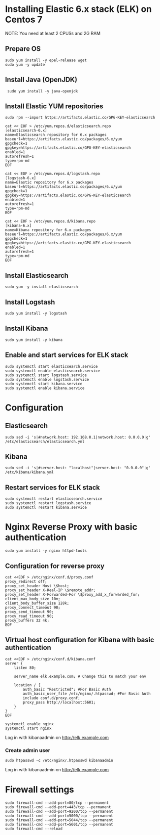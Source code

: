 # Installing Elastic 6.x stack (ELK) on Centos 7
NOTE: You need at least 2 CPUSs and 2G RAM

## Prepare OS
```
sudo yum install -y epel-release wget
sudo yum -y update
```

## Install Java (OpenJDK)
```
 sudo yum install -y java-openjdk
```

## Install Elastic YUM repositories  
```
sudo rpm --import https://artifacts.elastic.co/GPG-KEY-elasticsearch

cat << EOF > /etc/yum.repos.d/elasticsearch.repo
[elasticsearch-6.x]
name=Elasticsearch repository for 6.x packages
baseurl=https://artifacts.elastic.co/packages/6.x/yum
gpgcheck=1
gpgkey=https://artifacts.elastic.co/GPG-KEY-elasticsearch
enabled=1
autorefresh=1
type=rpm-md
EOF
 
cat << EOF > /etc/yum.repos.d/logstash.repo
[logstash-6.x]
name=Elastic repository for 6.x packages
baseurl=https://artifacts.elastic.co/packages/6.x/yum
gpgcheck=1
gpgkey=https://artifacts.elastic.co/GPG-KEY-elasticsearch
enabled=1
autorefresh=1
type=rpm-md
EOF
 
cat << EOF > /etc/yum.repos.d/kibana.repo
[kibana-6.x]
name=Kibana repository for 6.x packages
baseurl=https://artifacts.elastic.co/packages/6.x/yum
gpgcheck=1
gpgkey=https://artifacts.elastic.co/GPG-KEY-elasticsearch
enabled=1
autorefresh=1
type=rpm-md
EOF
```

## Install Elasticsearch
``` 
sudo yum -y install elasticsearch
``` 

## Install Logstash 
``` 
sudo yum install -y logstash
``` 
## Install Kibana 
``` 
sudo yum install -y kibana
```
 
## Enable and start services for ELK stack 
``` 
sudo systemctl start elasticsearch.service
sudo systemctl enable elasticsearch.service
sudo systemctl start logstash.service
sudo systemctl enable logstash.service
sudo systemctl start kibana.service
sudo systemctl enable kibana.service
``` 
# Configuration

## Elasticsearch
```
sudo sed -i 's|#network.host: 192.168.0.1|network.host: 0.0.0.0|g' /etc/elasticsearch/elasticsearch.yml
```

## Kibana
```
sudo sed -i 's|#server.host: "localhost"|server.host: "0.0.0.0"|g' /etc/kibana/kibana.yml
```

## Restart services for ELK stack 
``` 
sudo systemctl restart elasticsearch.service
sudo systemctl restart logstash.service
sudo systemctl restart kibana.service
``` 

# Nginx Reverse Proxy with basic authentication
```
sudo yum install -y nginx httpd-tools
```
## Configuration for reverse proxy
```
cat <<EOF > /etc/nginx/conf.d/proxy.conf
proxy_redirect off;
proxy_set_header Host \$host;
proxy_set_header X-Real-IP \$remote_addr;
proxy_set_header X-Forwarded-For \$proxy_add_x_forwarded_for;
client_max_body_size 10m;
client_body_buffer_size 128k;
proxy_connect_timeout 90;
proxy_send_timeout 90;
proxy_read_timeout 90;
proxy_buffers 32 4k;
EOF
```

## Virtual host configuration for Kibana with basic authentication
```
cat <<EOF > /etc/nginx/conf.d/kibana.conf
server {
    listen 80;
	
    server_name elk.example.com; # Change this to match your env

    location / {
        auth_basic "Restricted"; #For Basic Auth
        auth_basic_user_file /etc/nginx/.htpasswd; #For Basic Auth
        include conf.d/proxy.conf;
        proxy_pass http://localhost:5601;
    }
}
EOF

systemctl enable nginx
systemctl start nginx
```


Log in with kibanaadmin on http://elk.example.com
### Create admin user
```
sudo htpasswd -c /etc/nginx/.htpasswd kibanaadmin
```

Log in with kibanaadmin on http://elk.example.com

# Firewall settings
```
sudo firewall-cmd --add-port=80/tcp --permanent
sudo firewall-cmd --add-port=443/tcp --permanent
sudo firewall-cmd --add-port=9200/tcp --permanent
sudo firewall-cmd --add-port=5000/tcp --permanent
sudo firewall-cmd --add-port=5044/tcp --permanent
sudo firewall-cmd --add-port=5601/tcp --permanent
sudo firewall-cmd --reload
```
